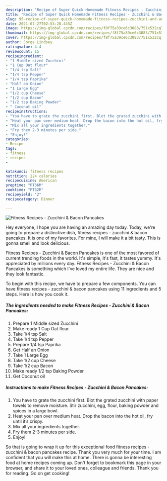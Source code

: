```yaml
---
description: "Recipe of Super Quick Homemade Fitness Recipes - Zucchini & Bacon Pancakes"
title: "Recipe of Super Quick Homemade Fitness Recipes - Zucchini & Bacon Pancakes"
slug: 95-recipe-of-super-quick-homemade-fitness-recipes-zucchini-and-amp-bacon-pancakes
date: 2021-07-27T02:53:28.445Z
image: https://img-global.cpcdn.com/recipes/f8f75a39ce6c3083/751x532cq70/fitness-recipes-zucchini-bacon-pancakes-recipe-main-photo.jpg
thumbnail: https://img-global.cpcdn.com/recipes/f8f75a39ce6c3083/751x532cq70/fitness-recipes-zucchini-bacon-pancakes-recipe-main-photo.jpg
cover: https://img-global.cpcdn.com/recipes/f8f75a39ce6c3083/751x532cq70/fitness-recipes-zucchini-bacon-pancakes-recipe-main-photo.jpg
author: Jorge Lindsey
ratingvalue: 4.4
reviewcount: 15
recipeingredient:
- "1 Middle sized Zucchini"
- "1 Cup Oat flour"
- "1/4 tsp Salt"
- "1/4 tsp Pepper"
- "1/4 tsp Paprika"
- "Half an Onion"
- "1 Large Egg"
- "1/2 cup Cheese"
- "1/2 cup Bacon"
- "1/2 tsp Baking Powder"
- " Coconut oil"
recipeinstructions:
- "You have to grate the zucchini first. Blot the grated zucchini with paper towels to remove moisture. Stir zucchini, egg, flour, baking powder and spices in a large bowl."
- "Heat your pan over medium heat. Drop the bacon into the hot oil, fry until it’s crispy."
- "Mix all your ingredients together."
- "Fry them 2-3 minutes per side."
- "Enjoy!"
categories:
- Recipe
tags:
- fitness
- recipes
- 

katakunci: fitness recipes  
nutrition: 224 calories
recipecuisine: American
preptime: "PT36M"
cooktime: "PT32M"
recipeyield: "2"
recipecategory: Dinner

---
```



![Fitness Recipes - Zucchini & Bacon Pancakes](https://img-global.cpcdn.com/recipes/f8f75a39ce6c3083/751x532cq70/fitness-recipes-zucchini-bacon-pancakes-recipe-main-photo.jpg)

Hey everyone, I hope you are having an amazing day today. Today, we're going to prepare a distinctive dish, fitness recipes - zucchini & bacon pancakes. It is one of my favorites. For mine, I will make it a bit tasty. This is gonna smell and look delicious.



Fitness Recipes - Zucchini & Bacon Pancakes is one of the most favored of current trending foods in the world. It's simple, it's fast, it tastes yummy. It's appreciated by millions every day. Fitness Recipes - Zucchini & Bacon Pancakes is something which I've loved my entire life. They are nice and they look fantastic.


To begin with this recipe, we have to prepare a few components. You can have fitness recipes - zucchini & bacon pancakes using 11 ingredients and 5 steps. Here is how you cook it.

<!--inarticleads1-->

##### The ingredients needed to make Fitness Recipes - Zucchini & Bacon Pancakes:

1. Prepare 1 Middle sized Zucchini
1. Make ready 1 Cup Oat flour
1. Take 1/4 tsp Salt
1. Take 1/4 tsp Pepper
1. Prepare 1/4 tsp Paprika
1. Get Half an Onion
1. Take 1 Large Egg
1. Take 1/2 cup Cheese
1. Take 1/2 cup Bacon
1. Make ready 1/2 tsp Baking Powder
1. Get  Coconut oil




<!--inarticleads2-->

##### Instructions to make Fitness Recipes - Zucchini & Bacon Pancakes:

1. You have to grate the zucchini first. Blot the grated zucchini with paper towels to remove moisture. Stir zucchini, egg, flour, baking powder and spices in a large bowl.
1. Heat your pan over medium heat. Drop the bacon into the hot oil, fry until it’s crispy.
1. Mix all your ingredients together.
1. Fry them 2-3 minutes per side.
1. Enjoy!




So that is going to wrap it up for this exceptional food fitness recipes - zucchini & bacon pancakes recipe. Thank you very much for your time. I am confident that you will make this at home. There is gonna be interesting food at home recipes coming up. Don't forget to bookmark this page in your browser, and share it to your loved ones, colleague and friends. Thank you for reading. Go on get cooking!
